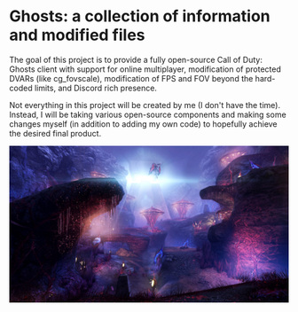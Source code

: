 # Ghosts: a collection of information and modified files

The goal of this project is to provide a fully open-source Call of Duty: Ghosts client with support for online multiplayer, modification of protected DVARs (like cg_fovscale), modification of FPS and FOV beyond the hard-coded limits, and Discord rich presence.

Not everything in this project will be created by me (I don't have the time). Instead, I will be taking various open-source components and making some changes myself (in addition to adding my own code) to hopefully achieve the desired final product.

![Awakening](https://github.com/lizardpeter/ghosts/blob/master/images/Awakening.jpg)
